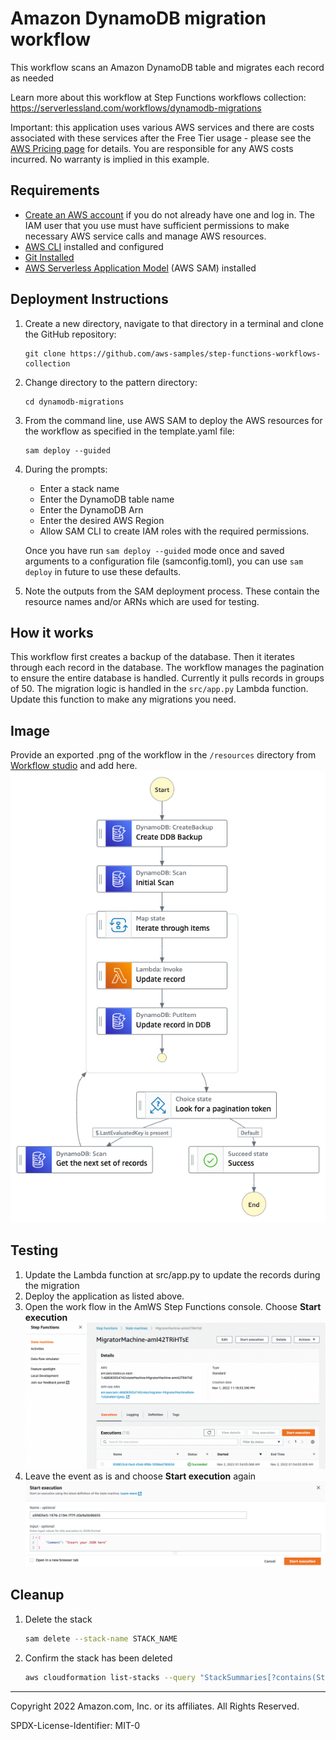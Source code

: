 # Amazon DynamoDB migration workflow

This workflow scans an Amazon DynamoDB table and migrates each record as needed

Learn more about this workflow at Step Functions workflows collection: https://serverlessland.com/workflows/dynamodb-migrations

Important: this application uses various AWS services and there are costs associated with these services after the Free Tier usage - please see the [AWS Pricing page](https://aws.amazon.com/pricing/) for details. You are responsible for any AWS costs incurred. No warranty is implied in this example.

## Requirements

* [Create an AWS account](https://portal.aws.amazon.com/gp/aws/developer/registration/index.html) if you do not already have one and log in. The IAM user that you use must have sufficient permissions to make necessary AWS service calls and manage AWS resources.
* [AWS CLI](https://docs.aws.amazon.com/cli/latest/userguide/install-cliv2.html) installed and configured
* [Git Installed](https://git-scm.com/book/en/v2/Getting-Started-Installing-Git)
* [AWS Serverless Application Model](https://docs.aws.amazon.com/serverless-application-model/latest/developerguide/serverless-sam-cli-install.html) (AWS SAM) installed

## Deployment Instructions

1. Create a new directory, navigate to that directory in a terminal and clone the GitHub repository:
    ``` 
    git clone https://github.com/aws-samples/step-functions-workflows-collection
    ```
1. Change directory to the pattern directory:
    ```
    cd dynamodb-migrations
    ```
1. From the command line, use AWS SAM to deploy the AWS resources for the workflow as specified in the template.yaml file:
    ```
    sam deploy --guided
    ```
1. During the prompts:
    * Enter a stack name
    * Enter the DynamoDB table name
    * Enter the DynamoDB Arn
    * Enter the desired AWS Region
    * Allow SAM CLI to create IAM roles with the required permissions.

    Once you have run `sam deploy --guided` mode once and saved arguments to a configuration file (samconfig.toml), you can use `sam deploy` in future to use these defaults.

1. Note the outputs from the SAM deployment process. These contain the resource names and/or ARNs which are used for testing.

## How it works

This workflow first creates a backup of the database. Then it iterates through each record in the database. The workflow manages the pagination to ensure the entire database is handled. Currently it pulls records in groups of 50. The migration logic is handled in the `src/app.py` Lambda function. Update this function to make any migrations you need.

## Image
Provide an exported .png of the workflow in the `/resources` directory from [Workflow studio](https://docs.aws.amazon.com/step-functions/latest/dg/workflow-studio.html) and add here.
![image](./resources/statemachine.png)

## Testing

1. Update the Lambda function at src/app.py to update the records during the migration
1. Deploy the application as listed above.
1. Open the work flow in the AmWS Step Functions console. Choose **Start execution** ![image](./resources/start1.png)
1. Leave the event as is and choose **Start execution** again ![image](./resources/start2.png)

## Cleanup
 
1. Delete the stack
    ```bash
    sam delete --stack-name STACK_NAME
    ```
1. Confirm the stack has been deleted
    ```bash
    aws cloudformation list-stacks --query "StackSummaries[?contains(StackName,'STACK_NAME')].StackStatus"
    ```
----
Copyright 2022 Amazon.com, Inc. or its affiliates. All Rights Reserved.

SPDX-License-Identifier: MIT-0